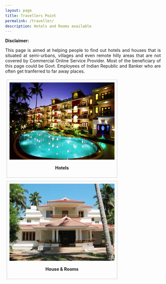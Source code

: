 ```yaml
---
layout: page
title: Travellers Point
permalink: /traveller/
description: Hotels and Rooms available 
---
```

<b>Disclaimer:</b>
<br>
<div style="text-align: justify;
    text-justify: inter-word;">
<p>This page is aimed at helping people to find out hotels and houses that is situated at semi-urbans, villages and even remote hilly areas that are not covered by Commercial Online Service Provider. Most of the beneficiary of this page could be Govt. Employees of Indian Republic and Banker who are often get tranferred to far away places.</p></div>
<div style = " margin: 5px;
  padding: 8px;
    border: 1px solid #ccc;
    float: left;
    overflow: auto;
     width: auto;">
<a target="_blank" href="/hotel/">
  <img src="/../assets/traveller_point/hotel.jpg" alt="Hotels" width="340" height="250 ">
</a>
<div style=" padding: 15px;
    text-align: center" ><b>Hotels</b>
</div>
</div>

<div style = " margin: 5px;
  padding: 8px;
    border: 1px solid #ccc;
    float: left;
    overflow: auto;
     width: auto;">
<a target="_blank" href="/hotel/">
  <img src="/../assets/traveller_point/house.jpg" alt="Hotels" width="340" height="250 ">
</a>
<div style=" padding: 15px;
    text-align: center" ><b>House & Rooms</b>
</div>
</div>

